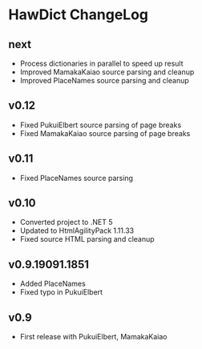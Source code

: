 # HawDict ChangeLog #

## next ##

* Process dictionaries in parallel to speed up result
* Improved MamakaKaiao source parsing and cleanup
* Improved PlaceNames source parsing and cleanup

## v0.12 ##

* Fixed PukuiElbert source parsing of page breaks
* Fixed MamakaKaiao source parsing of page breaks

## v0.11 ##

* Fixed PlaceNames source parsing

## v0.10 ##

* Converted project to .NET 5
* Updated to HtmlAgilityPack 1.11.33
* Fixed source HTML parsing and cleanup

## v0.9.19091.1851 ##

* Added PlaceNames
* Fixed typo in PukuiElbert

## v0.9 ##

* First release with PukuiElbert, MamakaKaiao